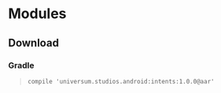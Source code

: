 Modules
===============

## Download ##

### Gradle ###

> `compile 'universum.studios.android:intents:1.0.0@aar'`
